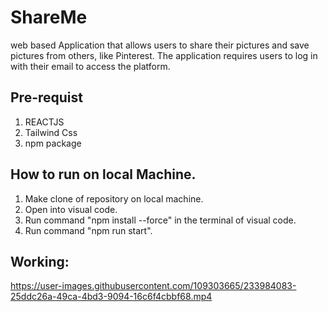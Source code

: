 # ShareMe
web based Application that allows users to share their pictures and save pictures from others, like Pinterest. The application requires users to log in with their email to access the platform.

## Pre-requist
1. REACTJS
2. Tailwind Css
3. npm package

## How to run on local Machine.
1. Make clone of repository on local machine.
2. Open into visual code.
3. Run command "npm install --force" in the terminal of visual code.
4. Run command "npm run start".

## Working:
https://user-images.githubusercontent.com/109303665/233984083-25ddc26a-49ca-4bd3-9094-16c6f4cbbf68.mp4

